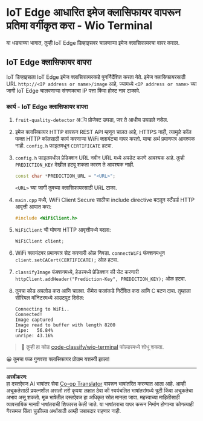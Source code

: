 <!--
CO_OP_TRANSLATOR_METADATA:
{
  "original_hash": "48ac21ec80329c930db7b84bd6b592ec",
  "translation_date": "2025-08-27T10:43:29+00:00",
  "source_file": "4-manufacturing/lessons/3-run-fruit-detector-edge/wio-terminal.md",
  "language_code": "mr"
}
-->
# IoT Edge आधारित इमेज क्लासिफायर वापरून प्रतिमा वर्गीकृत करा - Wio Terminal

या धड्याच्या भागात, तुम्ही IoT Edge डिव्हाइसवर चालणाऱ्या इमेज क्लासिफायरचा वापर कराल.

## IoT Edge क्लासिफायर वापरा

IoT डिव्हाइसला IoT Edge इमेज क्लासिफायरकडे पुनर्निर्देशित करता येते. इमेज क्लासिफायरसाठी URL `http://<IP address or name>/image` आहे, ज्यामध्ये `<IP address or name>` च्या जागी IoT Edge चालवणाऱ्या संगणकाचा IP पत्ता किंवा होस्ट नाव टाकावे.

### कार्य - IoT Edge क्लासिफायर वापरा

1. `fruit-quality-detector` अॅप प्रोजेक्ट उघडा, जर ते आधीच उघडले नसेल.

1. इमेज क्लासिफायर HTTP वापरून REST API म्हणून चालत आहे, HTTPS नाही, त्यामुळे कॉल फक्त HTTP कॉलसाठी कार्य करणाऱ्या WiFi क्लायंटचा वापर करतो. याचा अर्थ प्रमाणपत्र आवश्यक नाही. `config.h` फाइलमधून `CERTIFICATE` हटवा.

1. `config.h` फाइलमधील प्रेडिक्शन URL नवीन URL मध्ये अपडेट करणे आवश्यक आहे. तुम्ही `PREDICTION_KEY` देखील हटवू शकता कारण ते आवश्यक नाही.

    ```cpp
    const char *PREDICTION_URL = "<URL>";
    ```

    `<URL>` च्या जागी तुमच्या क्लासिफायरसाठी URL टाका.

1. `main.cpp` मध्ये, WiFi Client Secure साठीचा include directive बदलून स्टँडर्ड HTTP आवृत्ती आयात करा:

    ```cpp
    #include <WiFiClient.h>
    ```

1. `WiFiClient` ची घोषणा HTTP आवृत्तीमध्ये बदला:

    ```cpp
    WiFiClient client;
    ```

1. WiFi क्लायंटवर प्रमाणपत्र सेट करणारी ओळ निवडा. `connectWiFi` फंक्शनमधून `client.setCACert(CERTIFICATE);` ओळ हटवा.

1. `classifyImage` फंक्शनमध्ये, हेडरमध्ये प्रेडिक्शन की सेट करणारी `httpClient.addHeader("Prediction-Key", PREDICTION_KEY);` ओळ हटवा.

1. तुमचा कोड अपलोड करा आणि चालवा. कॅमेरा फळांकडे निर्देशित करा आणि C बटण दाबा. तुम्हाला सीरियल मॉनिटरमध्ये आउटपुट दिसेल:

    ```output
    Connecting to WiFi..
    Connected!
    Image captured
    Image read to buffer with length 8200
    ripe:   56.84%
    unripe: 43.16%
    ```

> 💁 तुम्ही हा कोड [code-classify/wio-terminal](../../../../../4-manufacturing/lessons/3-run-fruit-detector-edge/code-classify/wio-terminal) फोल्डरमध्ये शोधू शकता.

😀 तुमचा फळ गुणवत्ता क्लासिफायर प्रोग्राम यशस्वी झाला!

---

**अस्वीकरण**:  
हा दस्तऐवज AI भाषांतर सेवा [Co-op Translator](https://github.com/Azure/co-op-translator) वापरून भाषांतरित करण्यात आला आहे. आम्ही अचूकतेसाठी प्रयत्नशील असलो तरी कृपया लक्षात ठेवा की स्वयंचलित भाषांतरांमध्ये त्रुटी किंवा अचूकतेचा अभाव असू शकतो. मूळ भाषेतील दस्तऐवज हा अधिकृत स्रोत मानला जावा. महत्त्वाच्या माहितीसाठी व्यावसायिक मानवी भाषांतराची शिफारस केली जाते. या भाषांतराचा वापर करून निर्माण होणाऱ्या कोणत्याही गैरसमज किंवा चुकीच्या अर्थासाठी आम्ही जबाबदार राहणार नाही.